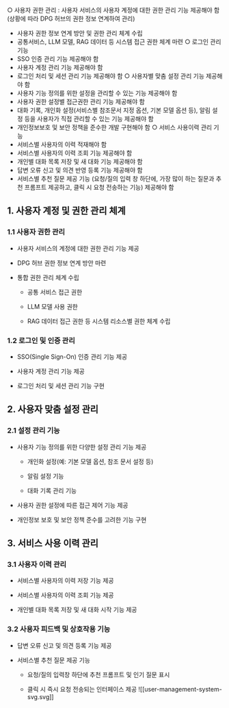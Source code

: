 ○ 사용자 권한 관리 : 사용자 서비스의 사용자 계정에 대한 권한 관리 기능 제공해야 함
   (상황에 따라 DPG 허브의 권한 정보 연계하여 관리)
 - 사용자 권한 정보 연계 방안 및 권한 관리 체계 수립
 - 공통서비스, LLM 모델, RAG 데이터 등 시스템 접근 권한 체계 마련
○ 로그인 관리 기능
 - SSO 인증 관리 기능 제공해야 함
 - 사용자 계정 관리 기능 제공해야 함
 - 로그인 처리 및 세션 관리 기능 제공해야 함
○ 사용자별 맞춤 설정 관리 기능 제공해야 함
 - 사용자 기능 정의를 위한 설정을 관리할 수 있는 기능 제공해야 함
 - 사용자 권한 설정별 접근권한 관리 기능 제공해야 함
 - 대화 기록, 개인화 설정(서비스별 참조문서 지정 옵션, 기본 모델 옵션 등), 알림 설정 등을 사용자가 직접 관리할 수 있는 기능 제공해야 함
 - 개인정보보호 및 보안 정책을 준수한 개발 구현해야 함
○ 서비스 사용이력 관리 기능
 - 서비스별 사용자의 이력 적재해야 함
 - 서비스별 사용자의 이력 조회 기능 제공해야 함
 - 개인별 대화 목록 저장 및 새 대화 기능 제공해야 함
 - 답변 오류 신고 및 의견 반영 등록 기능 제공해야 함
 - 서비스별 추천 질문 제공 기능 (요청/질의 입력 창 하단에, 가장 많이 하는 질문과 추천 프롬프트 제공하고, 클릭 시 요청 전송하는 기능) 제공해야 함

## 1. 사용자 계정 및 권한 관리 체계

### 1.1 사용자 권한 관리

- 사용자 서비스의 계정에 대한 권한 관리 기능 제공
    
- DPG 허브 권한 정보 연계 방안 마련
    
- 통합 권한 관리 체계 수립
    
    - 공통 서비스 접근 권한
        
    - LLM 모델 사용 권한
        
    - RAG 데이터 접근 권한 등 시스템 리소스별 권한 체계 수립
        

### 1.2 로그인 및 인증 관리

- SSO(Single Sign-On) 인증 관리 기능 제공
    
- 사용자 계정 관리 기능 제공
    
- 로그인 처리 및 세션 관리 기능 구현
    

## 2. 사용자 맞춤 설정 관리

### 2.1 설정 관리 기능

- 사용자 기능 정의를 위한 다양한 설정 관리 기능 제공
    
    - 개인화 설정(예: 기본 모델 옵션, 참조 문서 설정 등)
        
    - 알림 설정 기능
        
    - 대화 기록 관리 기능
        
- 사용자 권한 설정에 따른 접근 제어 기능 제공
    
- 개인정보 보호 및 보안 정책 준수를 고려한 기능 구현
    

## 3. 서비스 사용 이력 관리

### 3.1 사용자 이력 관리

- 서비스별 사용자의 이력 저장 기능 제공
    
- 서비스별 사용자의 이력 조회 기능 제공
    
- 개인별 대화 목록 저장 및 새 대화 시작 기능 제공
    

### 3.2 사용자 피드백 및 상호작용 기능

- 답변 오류 신고 및 의견 등록 기능 제공
    
- 서비스별 추천 질문 제공 기능
    
    - 요청/질의 입력창 하단에 추천 프롬프트 및 인기 질문 표시
        
    - 클릭 시 즉시 요청 전송되는 인터페이스 제공
![[user-management-system-svg.svg]]


